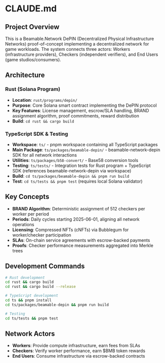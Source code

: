 # CLAUDE.md

## Project Overview

This is a Beamable.Network DePIN (Decentralized Physical Infrastructure Networks) proof-of-concept implementing a decentralized network for game workloads. The system connects three actors: Workers (infrastructure providers), Checkers (independent verifiers), and End Users (game studios/consumers).

## Architecture

### Rust (Solana Program)
- **Location**: `rust/programs/depin/`
- **Purpose**: Core Solana smart contract implementing the DePIN protocol
- **Key Features**: License management, escrow/SLA handling, BRAND assignment algorithm, proof commitments, reward distribution
- **Build**: `cd rust && cargo build`

### TypeScript SDK & Testing
- **Workspace**: `ts/` - pnpm workspace containing all TypeScript packages
- **Main Package**: `ts/packages/beamable-depin/` - beamable-network-depin SDK for all network interactions
- **Utilities**: `ts/packages/b58-convert/` - Base58 conversion tools
- **Testing**: `ts/tests/` - Integration tests for Rust program + TypeScript SDK (references beamable-network-depin via workspace)
- **Build**: `cd ts/packages/beamable-depin && pnpm run build`
- **Test**: `cd ts/tests && pnpm test` (requires local Solana validator)

## Key Concepts

- **BRAND Algorithm**: Deterministic assignment of 512 checkers per worker per period
- **Periods**: Daily cycles starting 2025-06-01, aligning all network operations
- **Licensing**: Compressed NFTs (cNFTs) via Bubblegum for worker/checker participation
- **SLAs**: On-chain service agreements with escrow-backed payments
- **Proofs**: Checker performance measurements aggregated into Merkle trees

## Development Commands

```bash
# Rust development
cd rust && cargo build
cd rust && cargo build --release

# TypeScript development  
cd ts && pnpm install
cd ts/packages/beamable-depin && pnpm run build

# Testing
cd ts/tests && pnpm test
```

## Network Actors

- **Workers**: Provide compute infrastructure, earn fees from SLAs
- **Checkers**: Verify worker performance, earn $BMB token rewards  
- **End Users**: Consume infrastructure via escrow-backed contracts
